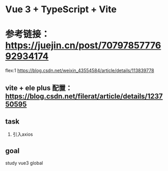 <!--
 * @Author: lujunan
 * @Date: 2022-06-17 16:58:13
 * @LastEditors: lujunan
 * @LastEditTime: 2022-07-18 16:43:20
 * @Description: Do not edit
-->

# Vue 3 + TypeScript + Vite
# 参考链接：https://juejin.cn/post/7079785777692934174

flex:1 
https://blog.csdn.net/weixin_43554584/article/details/113839778




## vite + ele plus 配置：https://blog.csdn.net/filerat/article/details/123750595
## task
1. 引入axios


## goal
study vue3 global